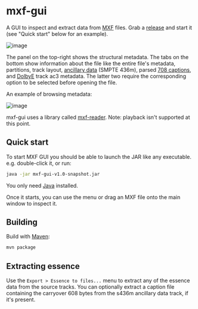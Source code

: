 # mxf-gui
A GUI to inspect and extract data from [MXF](https://en.wikipedia.org/wiki/Material_Exchange_Format) files. Grab a [release](https://github.com/jforaci/mxf-gui/releases) and start it (see "Quick start" below for an example).

![image](https://user-images.githubusercontent.com/38170229/144078414-6612b754-da76-4592-8a9f-acd4d6a4d315.png)

The panel on the top-right shows the structural metadata. The tabs on the bottom show information about the file like the entire file's metadata, partitions, track layout, [ancillary data](https://www.itu.int/dms_pubrec/itu-r/rec/bt/R-REC-BT.1364-3-201510-I!!PDF-E.pdf) (SMPTE 436m), parsed [708 captions](https://en.wikipedia.org/wiki/CTA-708), and [DolbyE](https://en.wikipedia.org/wiki/Dolby_E) track ac3 metadata. The latter two require the corresponding option to be selected before opening the file.

An example of browsing metadata:

![image](https://user-images.githubusercontent.com/38170229/144508123-8a7d6281-ad80-478f-98ba-c8f643b3450d.png)

mxf-gui uses a library called [mxf-reader](https://github.com/jforaci/mxf-reader). Note: playback isn't supported at this point.

## Quick start
To start MXF GUI you should be able to launch the JAR like any executable.
e.g. double-click it, or run:
```Bash
java -jar mxf-gui-v1.0-snapshot.jar
```
You only need [Java](https://www.java.com/en/download/manual.jsp) installed.

Once it starts, you can use the menu or drag an MXF file onto the main window to inspect it.

## Building
Build with [Maven](https://maven.apache.org/):
```Bash
mvn package
```

## Extracting essence
Use the `Export > Essence to files...` menu to extract any of the essence data from the source tracks. You can optionally extract a caption file containing the carryover 608 bytes from the s436m ancillary data track, if it's present.
